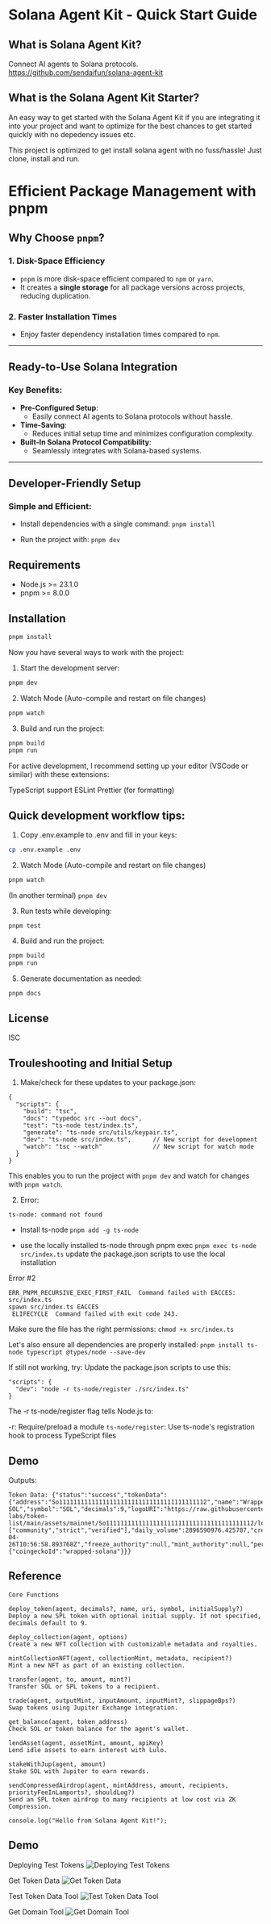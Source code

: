 # Solana Agent Kit - Quick Start Guide

## What is Solana Agent Kit?
Connect AI agents to Solana protocols.
https://github.com/sendaifun/solana-agent-kit

## What is the Solana Agent Kit Starter? 
An easy way to get started with the Solana Agent Kit if you are integrating it into your project and want to optimize for the best chances to get started quickly with no depedency issues etc.

This project is optimized to get install solana agent with no fuss/hassle!
Just clone, install and run.

# Efficient Package Management with pnpm

## Why Choose `pnpm`?

### 1. Disk-Space Efficiency
- `pnpm` is more disk-space efficient compared to `npm` or `yarn`.
- It creates a **single storage** for all package versions across projects, reducing duplication.

### 2. Faster Installation Times
- Enjoy faster dependency installation times compared to `npm`.

---

## Ready-to-Use Solana Integration

### Key Benefits:
- **Pre-Configured Setup**:
  - Easily connect AI agents to Solana protocols without hassle.
- **Time-Saving**:
  - Reduces initial setup time and minimizes configuration complexity.
- **Built-In Solana Protocol Compatibility**:
  - Seamlessly integrates with Solana-based systems.

---

## Developer-Friendly Setup

### Simple and Efficient:
- Install dependencies with a single command:
  `pnpm install`

- Run the project with:
`pnpm dev `



## Requirements
- Node.js >= 23.1.0
- pnpm >= 8.0.0

## Installation

```bash
pnpm install
```

Now you have several ways to work with the project:
1. Start the development server:
```bash
pnpm dev
```
2. Watch Mode (Auto-compile and restart on file changes)
```bash
pnpm watch
```
3. Build and run the project:
```bash
pnpm build
pnpm run
```
For active development, I recommend setting up your editor (VSCode or similar) with these extensions:

TypeScript support
ESLint
Prettier (for formatting)

## Quick development workflow tips:
1. Copy .env.example to .env and fill in your keys:
```bash
cp .env.example .env
```
2. Watch Mode (Auto-compile and restart on file changes)
```bash
pnpm watch
```
(In another terminal)
`pnpm dev`

3. Run tests while developing:

`pnpm test`

4. Build and run the project:
```bash
pnpm build
pnpm run
```

5. Generate documentation as needed:
```bash
pnpm docs
```


## License

ISC




## Trouleshooting and Initial Setup 
1. Make/check for these updates to your package.json:
```
{
  "scripts": {
    "build": "tsc",
    "docs": "typedoc src --out docs",
    "test": "ts-node test/index.ts",
    "generate": "ts-node src/utils/keypair.ts",
    "dev": "ts-node src/index.ts",      // New script for development
    "watch": "tsc --watch"              // New script for watch mode
  }
}
``` 
This enables you to run the project with `pnpm dev` and watch for changes with `pnpm watch`.

2. Error: 
```
ts-node: command not found
```
- Install ts-node 
`pnpm add -g ts-node`

- use the locally installed ts-node through pnpm exec
`pnpm exec ts-node src/index.ts`
 update the package.json scripts to use the local installation


Error #2
 ```
 ERR_PNPM_RECURSIVE_EXEC_FIRST_FAIL  Command failed with EACCES: src/index.ts
spawn src/index.ts EACCES
 ELIFECYCLE  Command failed with exit code 243.
```

Make sure the file has the right permissions:
`chmod +x src/index.ts`

Let's also ensure all dependencies are properly installed:
`pnpm install ts-node typescript @types/node --save-dev`

If still not working, try: 
Update the package.json scripts to use this:
```
"scripts": {
  "dev": "node -r ts-node/register ./src/index.ts"
}
```
The -r ts-node/register flag tells Node.js to:

-r: Require/preload a module
`ts-node/register`: Use ts-node's registration hook to process TypeScript files


## Demo 

Outputs: 
```
Token Data: {"status":"success","tokenData":{"address":"So11111111111111111111111111111111111111112","name":"Wrapped SOL","symbol":"SOL","decimals":9,"logoURI":"https://raw.githubusercontent.com/solana-labs/token-list/main/assets/mainnet/So11111111111111111111111111111111111111112/logo.png","tags":["community","strict","verified"],"daily_volume":2896590976.425787,"created_at":"2024-04-26T10:56:58.893768Z","freeze_authority":null,"mint_authority":null,"permanent_delegate":null,"minted_at":null,"extensions":{"coingeckoId":"wrapped-solana"}}}
```

## Reference 
```
Core Functions

deploy_token(agent, decimals?, name, uri, symbol, initialSupply?)
Deploy a new SPL token with optional initial supply. If not specified, decimals default to 9.

deploy_collection(agent, options)
Create a new NFT collection with customizable metadata and royalties.

mintCollectionNFT(agent, collectionMint, metadata, recipient?)
Mint a new NFT as part of an existing collection.

transfer(agent, to, amount, mint?)
Transfer SOL or SPL tokens to a recipient.

trade(agent, outputMint, inputAmount, inputMint?, slippageBps?)
Swap tokens using Jupiter Exchange integration.

get_balance(agent, token_address)
Check SOL or token balance for the agent's wallet.

lendAsset(agent, assetMint, amount, apiKey)
Lend idle assets to earn interest with Lulo.

stakeWithJup(agent, amount)
Stake SOL with Jupiter to earn rewards.

sendCompressedAirdrop(agent, mintAddress, amount, recipients, priorityFeeInLamports?, shouldLog?)
Send an SPL token airdrop to many recipients at low cost via ZK Compression.

console.log("Hello from Solana Agent Kit!");
```

## Demo 
Deploying Test Tokens
![Deploying Test Tokens](https://github.com/apeoutmeme/resources/blob/main/assets/Starter-Demo/Deploying-Test-Tokens.png?raw=true)

Get Token Data
![Get Token Data](https://github.com/apeoutmeme/resources/blob/main/assets/Starter-Demo/GetTokenData.png?raw=true)

Test Token Data Tool
![Test Token Data Tool](https://github.com/apeoutmeme/resources/blob/main/assets/Starter-Demo/GetTokenDataTest.png?raw=true)

Get Domain Tool 
![Get Domain Tool](https://github.com/apeoutmeme/resources/blob/main/assets/Starter-Demo/SolanaGetDomainTool.png?raw=true)
